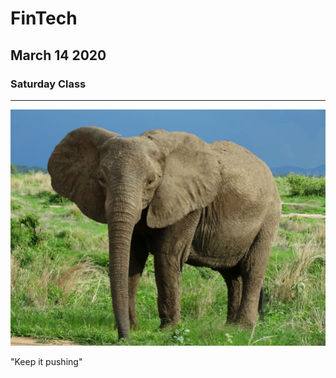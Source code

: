 # FinTech
## March 14 2020
### Saturday Class
---
![elephant image](image/elephant.jpg)

"Keep it pushing"